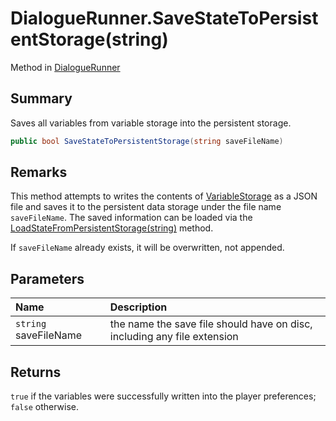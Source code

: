 # DialogueRunner.SaveStateToPersistentStorage(string)

Method in [DialogueRunner](/docs/api/csharp/yarn.unity.dialoguerunner.md)

## Summary


Saves all variables from variable storage into the persistent
storage.


```csharp
public bool SaveStateToPersistentStorage(string saveFileName)
```

## Remarks

<p>
This method attempts to writes the contents of <a href="yarn.unity.dialoguerunner.variablestorage.md">VariableStorage</a> as a JSON file and saves it to the
persistent data storage under the file name <code>saveFileName</code>. The saved information can be loaded via the
<a href="yarn.unity.dialoguerunner.loadstatefrompersistentstorage.md">LoadStateFromPersistentStorage(string)</a> method.
</p> <p>
If <code>saveFileName</code> already exists, it will be
overwritten, not appended.
</p>

## Parameters

|Name|Description|
|:---|:---|
|`string` saveFileName|the name the save file should have on disc, including any file extension|

## Returns

<code>true</code>  if the variables were successfully
written into the player preferences;  <code>false</code> 
otherwise.

